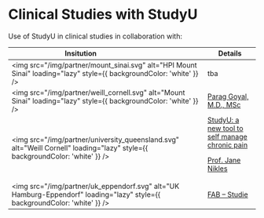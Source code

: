 # Clinical Studies with StudyU

Use of StudyU in clinical studies in collaboration with:

| Insitution        <img width="100rem" />                                   | Details                                                                                                                                                                                                                                         |
|----------------------------------------------------------------------------|-------------------------------------------------------------------------------------------------------------------------------------------------------------------------------------------------------------------------------------------------|
| <img src="/img/partner/mount_sinai.svg" alt="HPI Mount Sinai" loading="lazy" style={{ backgroundColor: 'white' }} />           | tba                                                                                                                                                                                                                                             |
| <img src="/img/partner/weill_cornell.svg" alt="Mount Sinai" loading="lazy" style={{ backgroundColor: 'white' }} />         | <a href="https://weillcornell.org/parag-goyal-md-msc">Parag Goyal, M.D., MSc</a>                                                                                                                                                                |
| <img src="/img/partner/university_queensland.svg" alt="Weill Cornell" loading="lazy" style={{ backgroundColor: 'white' }} /> | <a href="https://recover.centre.uq.edu.au/studyu-new-tool-self-manage-chronic-pain">StudyU: a new tool to self manage chronic pain</a><p><a href="https://clinical-research.centre.uq.edu.au/profile/455/jane-nikles">Prof. Jane Nikles</a></p> |
| <img src="/img/partner/uk_eppendorf.svg" alt="UK Hamburg-Eppendorf" loading="lazy" style={{ backgroundColor: 'white' }} />          | <a href="https://phea-studie.de/FAB">FAB – Studie</a>                                                                                                                                                                                           |
